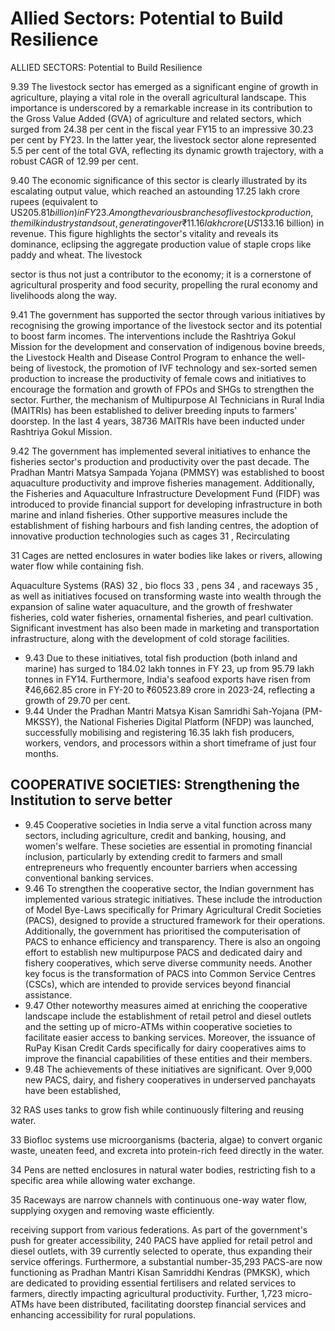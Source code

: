 # Allied Sectors: Potential to Build Resilience

ALLIED SECTORS: Potential to Build Resilience

9.39 The livestock sector has emerged as a significant engine of growth in agriculture, playing a vital role in the overall agricultural landscape. This importance is underscored by  a  remarkable  increase  in  its  contribution  to  the  Gross  Value  Added  (GVA)  of agriculture and related sectors, which surged from 24.38 per cent in the fiscal year FY15 to an impressive 30.23 per cent by FY23. In the latter year, the livestock sector alone represented 5.5 per cent of the total GVA, reflecting its dynamic growth trajectory, with a robust CAGR of 12.99 per cent.

9.40 The economic significance of this sector is clearly illustrated by its escalating output  value,  which  reached  an  astounding  17.25  lakh  crore  rupees  (equivalent  to US$205.81  billion)  in  FY23.  Among  the  various  branches  of  livestock  production, the milk industry stands out, generating over ₹11.16 lakh crore (US$133.16 billion) in revenue. This figure highlights the sector's vitality and reveals its dominance, eclipsing the  aggregate  production  value  of  staple  crops  like  paddy  and  wheat.  The  livestock

sector is thus not just a contributor to the economy; it is a cornerstone of agricultural prosperity and food security, propelling the rural economy and livelihoods along the way.

9.41    The  government has supported the sector through various initiatives by recognising the growing importance of the livestock sector and its potential to boost farm incomes. The  interventions  include  the  Rashtriya  Gokul  Mission  for  the  development  and conservation of indigenous bovine breeds, the Livestock Health and Disease Control Program to enhance the well-being of livestock, the promotion of IVF technology and sex-sorted semen production to increase the productivity of female cows and initiatives to encourage the formation and growth of FPOs and SHGs to strengthen the sector. Further, the mechanism of Multipurpose AI Technicians in Rural India (MAITRIs) has been established to deliver breeding inputs to farmers' doorstep. In the last 4 years, 38736 MAITRIs have been inducted under Rashtriya Gokul Mission.

<!-- image -->

9.42 The government has implemented several initiatives to enhance the fisheries sector's  production  and  productivity  over  the  past  decade.  The  Pradhan  Mantri Matsya Sampada Yojana (PMMSY) was established to boost aquaculture productivity and  improve  fisheries  management.  Additionally,  the  Fisheries  and  Aquaculture Infrastructure Development Fund (FIDF) was introduced to provide financial support for  developing  infrastructure  in  both  marine  and  inland  fisheries.  Other  supportive measures  include  the  establishment  of  fishing  harbours  and  fish  landing  centres, the  adoption  of  innovative  production  technologies  such  as  cages 31 ,  Recirculating

31  Cages are netted enclosures in water bodies like lakes or rivers, allowing water flow while containing fish.

Aquaculture Systems (RAS) 32 , bio flocs 33 , pens 34 , and raceways 35 , as well as initiatives focused  on  transforming  waste  into  wealth  through  the  expansion  of  saline  water aquaculture, and the growth of freshwater fisheries, cold water fisheries, ornamental fisheries, and pearl cultivation. Significant investment has also been made in marketing and transportation infrastructure, along with the development of cold storage facilities.

- 9.43 Due  to  these  initiatives,  total  fish  production  (both  inland  and  marine)  has surged to 184.02 lakh tonnes in FY 23, up from 95.79 lakh tonnes in FY14. Furthermore, India's seafood exports have risen from ₹46,662.85 crore in FY-20 to ₹60523.89 crore in 2023-24, reflecting a growth of 29.70 per cent.
- 9.44 Under the Pradhan Mantri Matsya Kisan Samridhi Sah-Yojana (PM-MKSSY), the National Fisheries Digital Platform (NFDP) was launched, successfully mobilising and registering 16.35 lakh fish producers, workers, vendors, and processors within a short timeframe of just four months.

## COOPERATIVE SOCIETIES:  Strengthening the Institution to serve better

- 9.45 Cooperative  societies  in  India  serve  a  vital  function  across  many  sectors, including  agriculture,  credit  and  banking,  housing,  and  women's  welfare.  These societies are essential in promoting financial inclusion, particularly by extending credit to farmers and small entrepreneurs who frequently encounter barriers when accessing conventional banking services.
- 9.46 To strengthen the cooperative sector, the Indian government has implemented various  strategic  initiatives.  These  include  the  introduction  of  Model  Bye-Laws specifically  for  Primary  Agricultural  Credit  Societies  (PACS),  designed  to  provide a  structured  framework  for  their  operations.  Additionally,  the  government  has prioritised the computerisation of PACS to enhance efficiency and transparency. There is also an ongoing effort to establish new multipurpose PACS and dedicated dairy and fishery cooperatives, which serve diverse community needs. Another key focus is the transformation of PACS into Common Service Centres (CSCs), which are intended to provide services beyond financial assistance.
- 9.47 Other noteworthy measures aimed at enriching the cooperative landscape include the establishment of retail petrol and diesel outlets and the setting up of micro-ATMs within cooperative societies to facilitate easier access to banking services. Moreover, the issuance of RuPay Kisan Credit Cards specifically for dairy cooperatives aims to improve the financial capabilities of these entities and their members.
- 9.48 The  achievements  of  these  initiatives  are  significant.  Over  9,000  new  PACS, dairy,  and  fishery  cooperatives  in  underserved  panchayats  have  been  established,

32  RAS uses tanks to grow fish while continuously filtering and reusing water.

33    Biofloc systems use microorganisms (bacteria, algae) to convert organic waste, uneaten feed, and excreta into protein-rich feed directly in the water.

34    Pens are netted enclosures in natural water bodies, restricting fish to a specific area while allowing water exchange.

35    Raceways  are  narrow  channels  with  continuous  one-way  water  flow,  supplying  oxygen  and  removing  waste efficiently.

receiving  support  from  various  federations.  As  part  of  the  government's  push  for greater accessibility, 240 PACS have applied for retail petrol and diesel outlets, with 39 currently selected to operate, thus expanding their service offerings. Furthermore, a substantial number-35,293 PACS-are now functioning as Pradhan Mantri Kisan Samriddhi Kendras (PMKSK), which are dedicated to providing essential  fertilisers and related services to farmers, directly impacting agricultural productivity. Further, 1,723 micro-ATMs have been distributed, facilitating doorstep financial services and enhancing accessibility for rural populations.

##